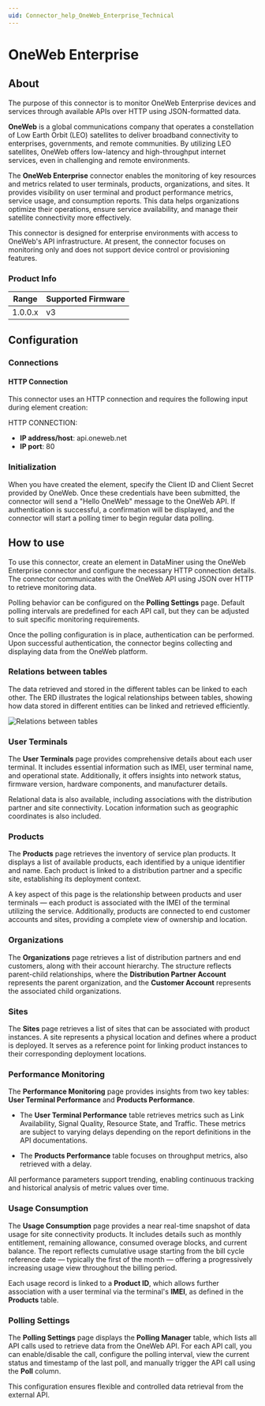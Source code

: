 ```yaml
---
uid: Connector_help_OneWeb_Enterprise_Technical
---
```


# OneWeb Enterprise

## About

The purpose of this connector is to monitor OneWeb Enterprise devices and services through available APIs over HTTP using JSON-formatted data.

**OneWeb** is a global communications company that operates a constellation of Low Earth Orbit (LEO) satellites to deliver broadband connectivity to enterprises, governments, and remote communities. By utilizing LEO satellites, OneWeb offers low-latency and high-throughput internet services, even in challenging and remote environments.

The **OneWeb Enterprise** connector enables the monitoring of key resources and metrics related to user terminals, products, organizations, and sites. It provides visibility on user terminal and product performance metrics, service usage, and consumption reports. This data helps organizations optimize their operations, ensure service availability, and manage their satellite connectivity more effectively.

This connector is designed for enterprise environments with access to OneWeb's API infrastructure. At present, the connector focuses on monitoring only and does not support device control or provisioning features.

### Product Info

| Range   | Supported Firmware |
|---------|--------------------|
| 1.0.0.x | v3                 |

## Configuration

### Connections

#### HTTP Connection

This connector uses an HTTP connection and requires the following input during element creation:

HTTP CONNECTION:

- **IP address/host**: api.oneweb.net
- **IP port**: 80

### Initialization

When you have created the element, specify the Client ID and Client Secret provided by OneWeb. Once these credentials have been submitted, the connector will send a "Hello OneWeb" message to the OneWeb API. If authentication is successful, a confirmation will be displayed, and the connector will start a polling timer to begin regular data polling.

## How to use

To use this connector, create an element in DataMiner using the OneWeb Enterprise connector and configure the necessary HTTP connection details. The connector communicates with the OneWeb API using JSON over HTTP to retrieve monitoring data.

Polling behavior can be configured on the **Polling Settings** page. Default polling intervals are predefined for each API call, but they can be adjusted to suit specific monitoring requirements.

Once the polling configuration is in place, authentication can be performed. Upon successful authentication, the connector begins collecting and displaying data from the OneWeb platform.

### Relations between tables

The data retrieved and stored in the different tables can be linked to each other. The ERD illustrates the logical relationships between tables, showing how data stored in different entities can be linked and retrieved efficiently.

![Relations between tables](~/connector/images/OWRelations.drawio.svg)

### User Terminals

The **User Terminals** page provides comprehensive details about each user terminal. It includes essential information such as IMEI, user terminal name, and operational state. Additionally, it offers insights into network status, firmware version, hardware components, and manufacturer details.

Relational data is also available, including associations with the distribution partner and site connectivity. Location information such as geographic coordinates is also included.

### Products

The **Products** page retrieves the inventory of service plan products. It displays a list of available products, each identified by a unique identifier and name. Each product is linked to a distribution partner and a specific site, establishing its deployment context.

A key aspect of this page is the relationship between products and user terminals — each product is associated with the IMEI of the terminal utilizing the service. Additionally, products are connected to end customer accounts and sites, providing a complete view of ownership and location.

### Organizations

The **Organizations** page retrieves a list of distribution partners and end customers, along with their account hierarchy. The structure reflects parent-child relationships, where the **Distribution Partner Account** represents the parent organization, and the **Customer Account** represents the associated child organizations.

### Sites

The **Sites** page retrieves a list of sites that can be associated with product instances. A site represents a physical location and defines where a product is deployed. It serves as a reference point for linking product instances to their corresponding deployment locations.

### Performance Monitoring

The **Performance Monitoring** page provides insights from two key tables: **User Terminal Performance** and **Products Performance**.

- The **User Terminal Performance** table retrieves metrics such as Link Availability, Signal Quality, Resource State, and Traffic. These metrics are subject to varying delays depending on the report definitions in the API documentations.

- The **Products Performance** table focuses on throughput metrics, also retrieved with a delay.

All performance parameters support trending, enabling continuous tracking and historical analysis of metric values over time.

### Usage Consumption

The **Usage Consumption** page provides a near real-time snapshot of data usage for site connectivity products. It includes details such as monthly entitlement, remaining allowance, consumed overage blocks, and current balance. The report reflects cumulative usage starting from the bill cycle reference date — typically the first of the month — offering a progressively increasing usage view throughout the billing period.

Each usage record is linked to a **Product ID**, which allows further association with a user terminal via the terminal's **IMEI**, as defined in the **Products** table.

### Polling Settings

The **Polling Settings** page displays the **Polling Manager** table, which lists all API calls used to retrieve data from the OneWeb API. For each API call, you can enable/disable the call, configure the polling interval, view the current status and timestamp of the last poll, and manually trigger the API call using the **Poll** column.

This configuration ensures flexible and controlled data retrieval from the external API.
